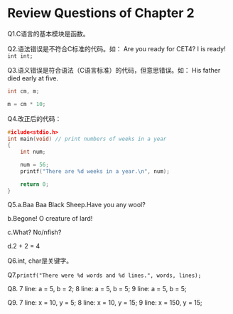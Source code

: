 # Review Questions of Chapter 2

Q1.C语言的基本模块是函数。

Q2.语法错误是不符合C标准的代码。如：
Are you ready for CET4? I is ready!
`int int;`

Q3.语义错误是符合语法（C语言标准）的代码，但意思错误。如：
His father died early at five.
```c
int cm, m;

m = cm * 10;
```

Q4.改正后的代码：
```c
#iclude<stdio.h>
int main(void) // print numbers of weeks in a year
{
	int num;

	num = 56;
	printf("There are %d weeks in a year.\n", num);

	return 0;
}
```

Q5.a.Baa Baa Black Sheep.Have you any wool?

b.Begone!
O creature of lard!

c.What?
No/nfish?

d.2 + 2 = 4

Q6.int, char是关键字。

Q7.`printf("There were %d words and %d lines.", words, lines);`

Q8.	7 line: a = 5, b = 2;
	8 line: a = 5, b = 5;
	9 line: a = 5, b = 5;

Q9.	7 line: x = 10, y = 5;
	8 line: x = 10, y = 15;
	9 line: x = 150, y = 15;
